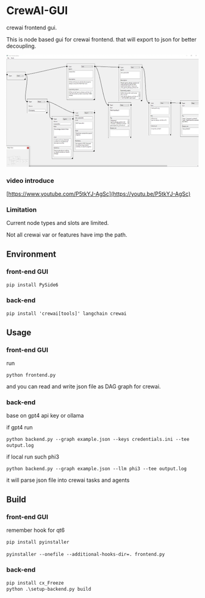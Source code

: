 # CrewAI-GUI
crewai frontend gui.

This is node based gui for crewai frontend. that will export to json for better decoupling.

![](./frontend.webp)

### video introduce
[https://www.youtube.com/P5tkYJ-AgSc](https://youtu.be/P5tkYJ-AgSc)

### Limitation

Current node types and slots are limited.

Not all crewai var or features have imp the path.

## Environment

### front-end GUI
```
pip install PySide6
```

### back-end
```
pip install 'crewai[tools]' langchain crewai

```

## Usage

### front-end GUI

run

```
python frontend.py
```
and you can read and write json file as DAG graph for crewai.

### back-end

base on gpt4 api key or ollama

if gpt4 run

```
python backend.py --graph example.json --keys credentials.ini --tee output.log
```

if local run such phi3

```
python backend.py --graph example.json --llm phi3 --tee output.log
```
it will parse json file into crewai tasks and agents


## Build
### front-end GUI
remember hook for qt6
```
pip install pyinstaller

pyinstaller --onefile --additional-hooks-dir=. frontend.py
```
### back-end 
```
pip install cx_Freeze
python .\setup-backend.py build
```